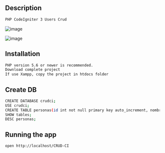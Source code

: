 ## Description

```bash
PHP CodeIgniter 3 Users Crud
```

![image](https://github.com/jhhg04/PHP-CI-CrudUsers-Codernauta/assets/52834318/a2b5b7b4-1fcb-4af3-b686-11a566838b00)

![image](https://github.com/jhhg04/PHP-CI-CrudUsers-Codernauta/assets/52834318/c85047ae-4f2b-4d17-b348-bc91b2738aa8)


## Installation

```bash
PHP version 5.6 or newer is recommended.
Download complete project
If use Xampp, copy the project in htdocs folder
```

## Create DB

```bash
CREATE DATABASE crudci;		  
USE crudci;		  
CREATE TABLE personas(id int not null primary key auto_increment, nombre varchar(30) not null, ap varchar(30) not null, am varchar(30) not null, fn date not null, genero char not null);
SHOW tables;
DESC personas;
```

## Running the app

```bash
open http://localhost/CRUD-CI
```
